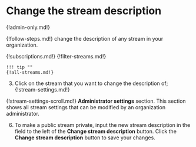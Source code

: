 # Change the stream description

{!admin-only.md!}

{!follow-steps.md!} change the description of any stream in your
organization.

{!subscriptions.md!}
{!filter-streams.md!}

    !!! tip ""
    {!all-streams.md!}

3. Click on the stream that you want to change the description of;
{!stream-settings.md!}

{!stream-settings-scroll.md!} **Administrator settings** section. This section
shows all stream settings that can be modified by an organization administrator.

6. To make a public stream private, input the new stream description in the
field to the left of the **Change stream description** button. Click the
**Change stream description** button to save your changes.
